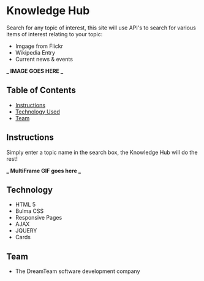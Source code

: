 # Knowledge Hub

Search for any topic of interest, this site will use API's to search for various items of interest relating to your topic:

- Imgage from Flickr
- Wikipedia Entry
- Current news & events

**_ IMAGE GOES HERE _**

## Table of Contents

- [Instructions](#Instructions)
- [Technology Used](#Technology)
- [Team](#Team)

## Instructions

Simply enter a topic name in the search box, the Knowledge Hub will do the rest!

**_ MultiFrame GIF goes here _**

## Technology

- HTML 5
- Bulma CSS
- Responsive Pages
- AJAX
- JQUERY
- Cards

## Team

- The DreamTeam software development company

